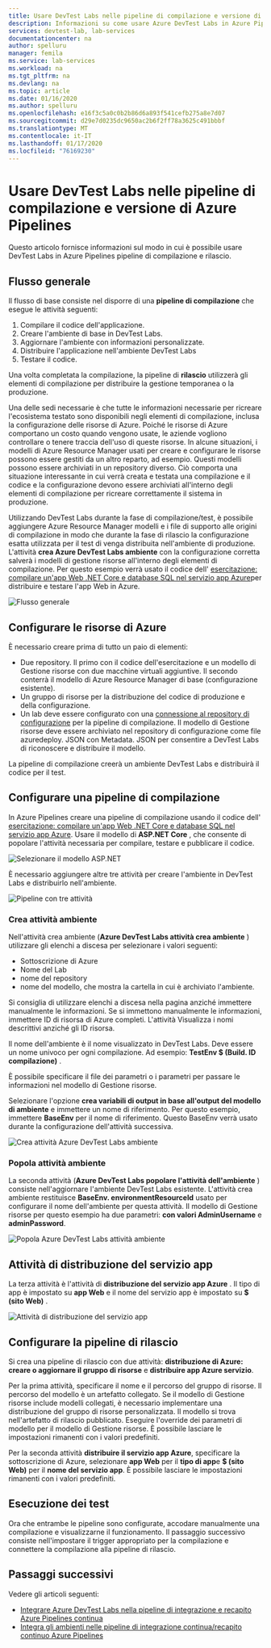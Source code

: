 ```yaml
---
title: Usare DevTest Labs nelle pipeline di compilazione e versione di Azure Pipelines
description: Informazioni su come usare Azure DevTest Labs in Azure Pipelines le pipeline di compilazione e rilascio.
services: devtest-lab, lab-services
documentationcenter: na
author: spelluru
manager: femila
ms.service: lab-services
ms.workload: na
ms.tgt_pltfrm: na
ms.devlang: na
ms.topic: article
ms.date: 01/16/2020
ms.author: spelluru
ms.openlocfilehash: e16f3c5a0c0b2b86d6a893f541cefb275a8e7d07
ms.sourcegitcommit: d29e7d0235dc9650ac2b6f2ff78a3625c491bbbf
ms.translationtype: MT
ms.contentlocale: it-IT
ms.lasthandoff: 01/17/2020
ms.locfileid: "76169230"
---
```

# <a name="use-devtest-labs-in-azure-pipelines-build-and-release-pipelines"></a>Usare DevTest Labs nelle pipeline di compilazione e versione di Azure Pipelines
Questo articolo fornisce informazioni sul modo in cui è possibile usare DevTest Labs in Azure Pipelines pipeline di compilazione e rilascio. 

## <a name="overall-flow"></a>Flusso generale
Il flusso di base consiste nel disporre di una **pipeline di compilazione** che esegue le attività seguenti:

1. Compilare il codice dell'applicazione.
1. Creare l'ambiente di base in DevTest Labs.
1. Aggiornare l'ambiente con informazioni personalizzate.
1. Distribuire l'applicazione nell'ambiente DevTest Labs
1. Testare il codice. 

Una volta completata la compilazione, la pipeline di **rilascio** utilizzerà gli elementi di compilazione per distribuire la gestione temporanea o la produzione. 

Una delle sedi necessarie è che tutte le informazioni necessarie per ricreare l'ecosistema testato sono disponibili negli elementi di compilazione, inclusa la configurazione delle risorse di Azure. Poiché le risorse di Azure comportano un costo quando vengono usate, le aziende vogliono controllare o tenere traccia dell'uso di queste risorse. In alcune situazioni, i modelli di Azure Resource Manager usati per creare e configurare le risorse possono essere gestiti da un altro reparto, ad esempio. Questi modelli possono essere archiviati in un repository diverso. Ciò comporta una situazione interessante in cui verrà creata e testata una compilazione e il codice e la configurazione devono essere archiviati all'interno degli elementi di compilazione per ricreare correttamente il sistema in produzione. 

Utilizzando DevTest Labs durante la fase di compilazione/test, è possibile aggiungere Azure Resource Manager modelli e i file di supporto alle origini di compilazione in modo che durante la fase di rilascio la configurazione esatta utilizzata per il test di venga distribuita nell'ambiente di produzione. L'attività **crea Azure DevTest Labs ambiente** con la configurazione corretta salverà i modelli di gestione risorse all'interno degli elementi di compilazione. Per questo esempio verrà usato il codice dell' [esercitazione: compilare un'app Web .NET Core e database SQL nel servizio app Azure](../app-service/app-service-web-tutorial-dotnetcore-sqldb.md)per distribuire e testare l'app Web in Azure.

![Flusso generale](./media/use-devtest-labs-build-release-pipelines/overall-flow.png)

## <a name="set-up-azure-resources"></a>Configurare le risorse di Azure
È necessario creare prima di tutto un paio di elementi:

- Due repository. Il primo con il codice dell'esercitazione e un modello di Gestione risorse con due macchine virtuali aggiuntive. Il secondo conterrà il modello di Azure Resource Manager di base (configurazione esistente).
- Un gruppo di risorse per la distribuzione del codice di produzione e della configurazione.
- Un lab deve essere configurato con una [connessione al repository di configurazione](devtest-lab-create-environment-from-arm.md) per la pipeline di compilazione. Il modello di Gestione risorse deve essere archiviato nel repository di configurazione come file azuredeploy. JSON con Metadata. JSON per consentire a DevTest Labs di riconoscere e distribuire il modello.

La pipeline di compilazione creerà un ambiente DevTest Labs e distribuirà il codice per il test.

## <a name="set-up-a-build-pipeline"></a>Configurare una pipeline di compilazione
In Azure Pipelines creare una pipeline di compilazione usando il codice dell' [esercitazione: compilare un'app Web .NET Core e database SQL nel servizio app Azure](../app-service/app-service-web-tutorial-dotnetcore-sqldb.md). Usare il modello di **ASP.NET Core** , che consente di popolare l'attività necessaria per compilare, testare e pubblicare il codice.

![Selezionare il modello ASP.NET](./media/use-devtest-labs-build-release-pipelines/select-asp-net.png)

È necessario aggiungere altre tre attività per creare l'ambiente in DevTest Labs e distribuirlo nell'ambiente.

![Pipeline con tre attività](./media/use-devtest-labs-build-release-pipelines/pipeline-tasks.png)

### <a name="create-environment-task"></a>Crea attività ambiente
Nell'attività crea ambiente (**Azure DevTest Labs attività crea ambiente** ) utilizzare gli elenchi a discesa per selezionare i valori seguenti:

- Sottoscrizione di Azure
- Nome del Lab
- nome del repository
- nome del modello, che mostra la cartella in cui è archiviato l'ambiente. 

Si consiglia di utilizzare elenchi a discesa nella pagina anziché immettere manualmente le informazioni. Se si immettono manualmente le informazioni, immettere ID di risorsa di Azure completi. L'attività Visualizza i nomi descrittivi anziché gli ID risorsa. 

Il nome dell'ambiente è il nome visualizzato in DevTest Labs. Deve essere un nome univoco per ogni compilazione. Ad esempio: **TestEnv $ (Build. ID compilazione)** . 

È possibile specificare il file dei parametri o i parametri per passare le informazioni nel modello di Gestione risorse. 

Selezionare l'opzione **crea variabili di output in base all'output del modello di ambiente** e immettere un nome di riferimento. Per questo esempio, immettere **BaseEnv** per il nome di riferimento. Questo BaseEnv verrà usato durante la configurazione dell'attività successiva. 

![Crea attività Azure DevTest Labs ambiente](./media/use-devtest-labs-build-release-pipelines/create-environment.png)

### <a name="populate-environment-task"></a>Popola attività ambiente
La seconda attività (**Azure DevTest Labs popolare l'attività dell'ambiente** ) consiste nell'aggiornare l'ambiente DevTest Labs esistente. L'attività crea ambiente restituisce **BaseEnv. environmentResourceId** usato per configurare il nome dell'ambiente per questa attività. Il modello di Gestione risorse per questo esempio ha due parametri: **con valori AdminUsername** e **adminPassword**. 

![Popola Azure DevTest Labs attività ambiente](./media/use-devtest-labs-build-release-pipelines/populate-environment.png)

## <a name="app-service-deploy-task"></a>Attività di distribuzione del servizio app
La terza attività è l'attività di **distribuzione del servizio app Azure** . Il tipo di app è impostato su **app Web** e il nome del servizio app è impostato su **$ (sito Web)** .

![Attività di distribuzione del servizio app](./media/use-devtest-labs-build-release-pipelines/app-service-deploy.png)

## <a name="set-up-release-pipeline"></a>Configurare la pipeline di rilascio
Si crea una pipeline di rilascio con due attività: **distribuzione di Azure: creare o aggiornare il gruppo di risorse** e **distribuire app Azure servizio**. 

Per la prima attività, specificare il nome e il percorso del gruppo di risorse. Il percorso del modello è un artefatto collegato. Se il modello di Gestione risorse include modelli collegati, è necessario implementare una distribuzione del gruppo di risorse personalizzata. Il modello si trova nell'artefatto di rilascio pubblicato. Eseguire l'override dei parametri di modello per il modello di Gestione risorse. È possibile lasciare le impostazioni rimanenti con i valori predefiniti. 

Per la seconda attività **distribuire il servizio app Azure**, specificare la sottoscrizione di Azure, selezionare **app Web** per il **tipo di app**e **$ (sito Web)** per il **nome del servizio app**. È possibile lasciare le impostazioni rimanenti con i valori predefiniti. 

## <a name="test-run"></a>Esecuzione dei test
Ora che entrambe le pipeline sono configurate, accodare manualmente una compilazione e visualizzarne il funzionamento. Il passaggio successivo consiste nell'impostare il trigger appropriato per la compilazione e connettere la compilazione alla pipeline di rilascio.

## <a name="next-steps"></a>Passaggi successivi
Vedere gli articoli seguenti:

- [Integrare Azure DevTest Labs nella pipeline di integrazione e recapito Azure Pipelines continua](devtest-lab-integrate-ci-cd-vsts.md)
- [Integra gli ambienti nelle pipeline di integrazione continua/recapito continuo Azure Pipelines](integrate-environments-devops-pipeline.md)
